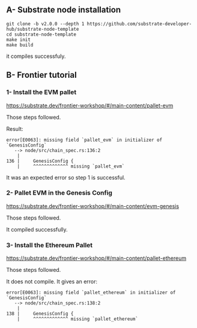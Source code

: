 ## A- Substrate node installation

```
git clone -b v2.0.0 --depth 1 https://github.com/substrate-developer-hub/substrate-node-template
cd substrate-node-template
make init
make build
```
it compiles successfuly.

## B- Frontier tutorial
### 1- Install the EVM pallet

https://substrate.dev/frontier-workshop/#/main-content/pallet-evm

Those steps followed.

Result:

```
error[E0063]: missing field `pallet_evm` in initializer of `GenesisConfig`
   --> node/src/chain_spec.rs:136:2
    |
136 |     GenesisConfig {
    |     ^^^^^^^^^^^^^ missing `pallet_evm`
```

It was an expected error so step 1 is successful.

### 2- Pallet EVM in the Genesis Config

https://substrate.dev/frontier-workshop/#/main-content/evm-genesis

Those steps followed.

It compiled successfully.

### 3- Install the Ethereum Pallet

https://substrate.dev/frontier-workshop/#/main-content/pallet-ethereum

Those steps followed.

It does not compile. It gives an error:

```
error[E0063]: missing field `pallet_ethereum` in initializer of `GenesisConfig`
   --> node/src/chain_spec.rs:138:2
    |
138 |     GenesisConfig {
    |     ^^^^^^^^^^^^^ missing `pallet_ethereum`
```
